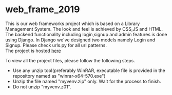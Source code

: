 # web_frame_2019
This is our web frameworks project which is based on a Library Management System. The look and feel is achieved by CSS,JS and HTML.<br/>
The backend functionality including login,signup and admin features is done using Django. In Django we've designed two models namely Login and Signup. Please check urls.py for all url patterns.<br/>
The project is hosted <a href="amoghrajesh.pythonanywhere.com">here</a>

To view all the project files, please follow the following steps.
<ul>
  <li>Use any unzip tool(preferably WinRAR, executable file is provided in the repository named as "winrar-x64-570.exe")</li>
  <li>Unzip the file named "myvenv.zip" only. Wait for the process to finish.</li>
  <li>Do not unzip "myvenv.z01".</li>
 </ul>
